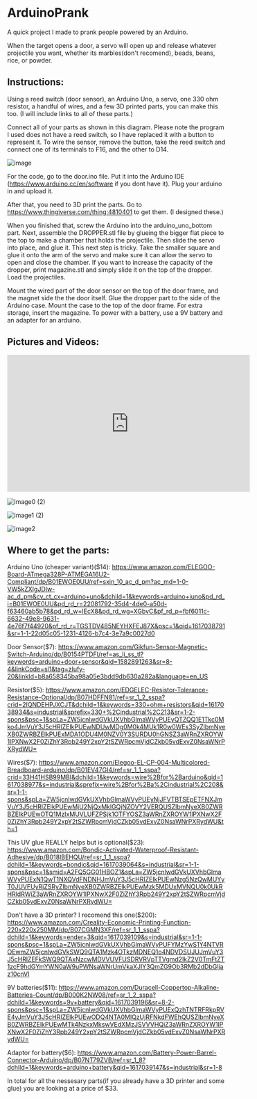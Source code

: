 # ArduinoPrank

A quick project I made to prank people powered by an Arduino.

When the target opens a door, a servo will open up and release whatever projectile you want, whether its marbles(don't recomend), beads, beans, rice, or powder. 

<h2>Instructions:</h2>

Using a reed switch (door sensor), an Arduino Uno, a servo, one 330 ohm resistor, a handful of wires, and a few 3D printed parts, you can make this too. (I will include links to all of these parts.)

Connect all of your parts as shown in this diagram. Please note the program I used does not have a reed switch, so I have replaced it with a button to represent it. To wire the sensor, remove the button, take the reed switch and connect one of its terminals to F16, and the other to D14. 

![image](https://user-images.githubusercontent.com/74504657/112867787-29fb3d00-9070-11eb-94e9-2f211c0ee491.png)

For the code, go to the door.ino file. Put it into the Arduino IDE (https://www.arduino.cc/en/software if you dont have it). Plug your arduino in and upload it.

After that, you need to 3D print the parts. Go to https://www.thingiverse.com/thing:4810401 to get them. (I designed these.)

When you finished that, screw the Arduino into the arduino_uno_bottom part. Next, assemble the DROPPER.stl file by glueing the bigger flat piece to the top to make a chamber that holds the projectile. Then slide the servo into place, and glue it. This next step is tricky. Take the smaller square and glue it onto the arm of the servo and make sure it can allow the servo to open and close the chamber. If you want to increase the capacity of the dropper, print magazine.stl and simply slide it on the top of the dropper. Load the projectiles. 

Mount the wired part of the door sensor on the top of the door frame, and the magnet side the the door itself. Glue the dropper part to the side of the Arduino case. Mount the case to the top of the door frame. For extra storage, insert the magazine. To power with a battery, use a 9V battery and an adapter for an arduino. 

<h2>Pictures and Videos:</h2>


<iframe width="560" height="315" src="https://www.youtube.com/embed/0QXQpJxw0qY" title="YouTube video player" frameborder="0" allow="accelerometer; autoplay; clipboard-write; encrypted-media; gyroscope; picture-in-picture" allowfullscreen></iframe>

![image0 (2)](https://user-images.githubusercontent.com/74504657/113441824-d193aa80-93a3-11eb-8a87-b7b23a4277d1.jpeg)

![image1 (2)](https://user-images.githubusercontent.com/74504657/113441829-d48e9b00-93a3-11eb-9bd7-61eef78fe905.jpeg)

![image2](https://user-images.githubusercontent.com/74504657/113441845-d7898b80-93a3-11eb-9316-63cbe2bff0ce.jpeg)


<h2>Where to get the parts:</h2>

Arduino Uno (cheaper variant)($14): https://www.amazon.com/ELEGOO-Board-ATmega328P-ATMEGA16U2-Compliant/dp/B01EWOE0UU/ref=sxin_10_ac_d_pm?ac_md=1-0-VW5kZXIgJDIw-ac_d_pm&cv_ct_cx=arduino+uno&dchild=1&keywords=arduino+iuno&pd_rd_i=B01EWOE0UU&pd_rd_r=22081792-35d4-4de0-a50d-f63460ab5b78&pd_rd_w=IEcX8&pd_rd_wg=XGbvC&pf_rd_p=fbf6011c-6632-49e8-9631-4e76f7f44920&pf_rd_r=TGSTDV485NEYHXFEJ87X&psc=1&qid=1617038791&sr=1-1-22d05c05-1231-4126-b7c4-3e7a9c0027d0

Door Sensor($7): https://www.amazon.com/Gikfun-Sensor-Magnetic-Switch-Arduino/dp/B0154PTDFI/ref=as_li_ss_tl?keywords=arduino+door+sensor&qid=1582891263&sr=8-4&linkCode=sl1&tag=zlufy-20&linkId=b8a658345ba98a05e3bdd9db630a282a&language=en_US

Resistor($5): https://www.amazon.com/EDGELEC-Resistor-Tolerance-Resistance-Optional/dp/B07HDFFN81/ref=sr_1_2_sspa?crid=2IQNDEHPJXCJT&dchild=1&keywords=330+ohm+resistors&qid=1617038934&s=industrial&sprefix=330+%2Cindustrial%2C213&sr=1-2-spons&psc=1&spLa=ZW5jcnlwdGVkUXVhbGlmaWVyPUEyQTZQQ1E1Tkc0Mko4JmVuY3J5cHRlZElkPUEwNDUwMDg0M0k4MUk1R0w0WEs3SyZlbmNyeXB0ZWRBZElkPUExMDA1ODU4M0NZV0Y3SURDU0hGNSZ3aWRnZXROYW1lPXNwX2F0ZiZhY3Rpb249Y2xpY2tSZWRpcmVjdCZkb05vdExvZ0NsaWNrPXRydWU=

Wires($7): https://www.amazon.com/Elegoo-EL-CP-004-Multicolored-Breadboard-arduino/dp/B01EV47GI4/ref=sr_1_1_sspa?crid=33H41HSB99MBI&dchild=1&keywords=wire%2Bfor%2Barduino&qid=1617038977&s=industrial&sprefix=wire%2Bfor%2Ba%2Cindustrial%2C208&sr=1-1-spons&spLa=ZW5jcnlwdGVkUXVhbGlmaWVyPUEyNjJFVTBTSEpETFNXJmVuY3J5cHRlZElkPUEwMjU2NjQxMklGQjNZOVY2VERQUSZlbmNyeXB0ZWRBZElkPUEwOTQ1MzIxMUVLUFZPSjk1OTFYOSZ3aWRnZXROYW1lPXNwX2F0ZiZhY3Rpb249Y2xpY2tSZWRpcmVjdCZkb05vdExvZ0NsaWNrPXRydWU&th=1

This  UV glue REALLY helps but is optional($23): https://www.amazon.com/Bondic-Activated-Waterproof-Resistant-Adhesive/dp/B018IBEHQU/ref=sr_1_1_sspa?dchild=1&keywords=bondic&qid=1617039064&s=industrial&sr=1-1-spons&psc=1&smid=A2FQ5GG01HBOZ1&spLa=ZW5jcnlwdGVkUXVhbGlmaWVyPUExN1QwT1NXQVdFNDNHJmVuY3J5cHRlZElkPUEwNzg5NzQwMUYyT0JUVFUyRjZSRyZlbmNyeXB0ZWRBZElkPUEwMzk5MDUxMVNQU0k0UkRHRldRWiZ3aWRnZXROYW1lPXNwX2F0ZiZhY3Rpb249Y2xpY2tSZWRpcmVjdCZkb05vdExvZ0NsaWNrPXRydWU=

Don't have a 3D printer? I recomend this one($200): https://www.amazon.com/Creality-Economic-Printing-Function-220x220x250MM/dp/B07CGMN3XF/ref=sr_1_1_sspa?dchild=1&keywords=ender+3&qid=1617039109&s=industrial&sr=1-1-spons&psc=1&spLa=ZW5jcnlwdGVkUXVhbGlmaWVyPUFYMzYwS1Y4NTVROEwmZW5jcnlwdGVkSWQ9QTA1Mzk4OTkzMDNEQ1o4NDVDSUJUJmVuY3J5cHRlZEFkSWQ9QTAxNzcwMDVVUVFUSDRVRVpTTVgmd2lkZ2V0TmFtZT1zcF9hdGYmYWN0aW9uPWNsaWNrUmVkaXJlY3QmZG9Ob3RMb2dDbGljaz10cnVl

9V batteries($11): https://www.amazon.com/Duracell-Coppertop-Alkaline-Batteries-Count/dp/B000K2NW08/ref=sr_1_2_sspa?dchild=1&keywords=9v+battery&qid=1617039196&sr=8-2-spons&psc=1&spLa=ZW5jcnlwdGVkUXVhbGlmaWVyPUExQzhTNTRFRkpRVE4yJmVuY3J5cHRlZElkPUEwODQ4NTA0MlQzUjRFNkdFWEhQUSZlbmNyeXB0ZWRBZElkPUEwMTk4NzkxMkswVEdXMzJSVVVHQiZ3aWRnZXROYW1lPXNwX2F0ZiZhY3Rpb249Y2xpY2tSZWRpcmVjdCZkb05vdExvZ0NsaWNrPXRydWU=

Adaptor for battery($6): https://www.amazon.com/Battery-Power-Barrel-Connector-Arduino/dp/B07NT79ZVB/ref=sr_1_8?dchild=1&keywords=arduino+battery&qid=1617039147&s=industrial&sr=1-8

In total for all the nessesary parts(if you already have a 3D printer and some glue) you are looking at a price of $33.
